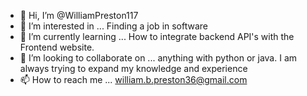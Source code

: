 - 👋 Hi, I’m @WilliamPreston117
- 👀 I’m interested in ... Finding a job in software
- 🌱 I’m currently learning ... How to integrate backend API's with the Frontend website.
- 💞️ I’m looking to collaborate on ... anything with python or java. I am always trying to expand my knowledge and experience
- 📫 How to reach me ... william.b.preston36@gmail.com

<!---
WilliamPreston117/WilliamPreston117 is a ✨ special ✨ repository because its `README.md` (this file) appears on your GitHub profile.
You can click the Preview link to take a look at your changes.
--->
